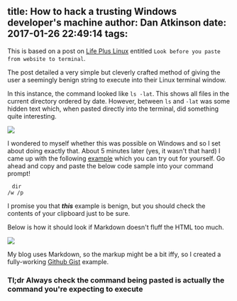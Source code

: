 title: How to hack a trusting Windows developer's machine
author: Dan Atkinson
date: 2017-01-26 22:49:14
tags:
---
This is based on a post on [Life Plus Linux](https://lifepluslinux.blogspot.co.uk/2017/01/look-before-you-paste-from-website-to.html) entitled `Look before you paste from website to terminal`.

The post detailed a very simple but cleverly crafted method of giving the user a seemingly benign string to execute into their Linux terminal window.

In this instance, the command looked like `ls -lat`. This shows all files in the current directory ordered by date. However, between `ls` and `-lat` was some hidden text which, when pasted directly into the terminal, did something quite interesting.

![](https://i.imgur.com/wAsCWqP.gif)

I wondered to myself whether this was possible on Windows and so I set about doing exactly that. About 5 minutes later (yes, it wasn't that hard) I came up with the following [example](https://gist.github.com/DanAtkinson/e4e333e1fa40f18a565974481fdced34) which you can try out for yourself. Go ahead and copy and paste the below code sample into your command prompt!

<code style="padding:10px;"><span>dir</span> <span style="color:#EEE;position:absolute;left:-1000px;top:-1000px;height:0px;z-index:-100;display:inline-block;">&amp;
  cls &amp; echo Haha! You gave me access to your computer! &amp;
      ping 127.0.0.1 -n 2 &gt; nul &amp;
      cls &amp; echo h4cking ##                        (10%) &amp;
      ping 127.0.0.1 -n 2 &gt; nul &amp;
      cls &amp; echo h4cking ###                       (20%) &amp;
      ping 127.0.0.1 -n 2 &gt; nul &amp;
      cls &amp; echo h4cking #####                     (33%) &amp;
      ping 127.0.0.1 -n 2 &gt; nul &amp;
      cls &amp; echo h4cking #######                   (40%) &amp;
      ping 127.0.0.1 -n 2 &gt; nul &amp;
      cls &amp; echo h4cking ##########                (50%) &amp;
      ping 127.0.0.1 -n 2 &gt; nul &amp;
      cls &amp; echo h4cking #############             (66%) &amp;
      ping 127.0.0.1 -n 2 &gt; nul &amp;
      cls &amp; echo h4cking #####################     (99%) &amp;
      ping 127.0.0.1 -n 2 &gt; nul &amp;
      cls &amp; echo h4cking #######################   (100%) &amp;
      cls &amp; echo Hacking complete. &amp;
      echo Use GUI interface using visual basic to track my IP &amp;
      ping 127.0.0.1 -n 5 &gt; nul &amp;
      cls 
      dir </span><span>/w /p<br></span></code>

I promise you that ***this*** example is benign, but you should check the contents of your clipboard just to be sure.

Below is how it should look if Markdown doesn't fluff the HTML too much.

![](http://i.imgur.com/XpkoqnJ.gif)

My blog uses Markdown, so the markup might be a bit iffy, so I created a fully-working  [Github Gist](https://gist.github.com/DanAtkinson/e4e333e1fa40f18a565974481fdced34) example.

### Tl;dr Always check the command being pasted is actually the command you're expecting to execute